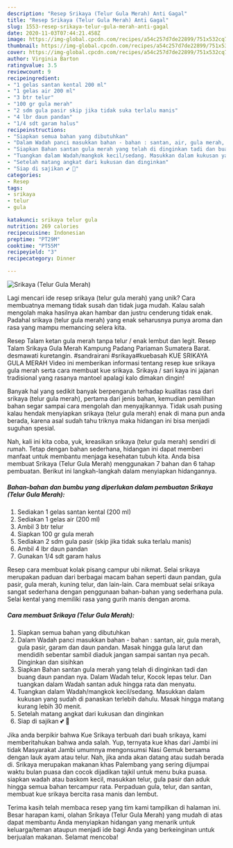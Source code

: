 ```yaml
---
description: "Resep Srikaya (Telur Gula Merah) Anti Gagal"
title: "Resep Srikaya (Telur Gula Merah) Anti Gagal"
slug: 1553-resep-srikaya-telur-gula-merah-anti-gagal
date: 2020-11-03T07:44:21.458Z
image: https://img-global.cpcdn.com/recipes/a54c257d7de22899/751x532cq70/srikaya-telur-gula-merah-foto-resep-utama.jpg
thumbnail: https://img-global.cpcdn.com/recipes/a54c257d7de22899/751x532cq70/srikaya-telur-gula-merah-foto-resep-utama.jpg
cover: https://img-global.cpcdn.com/recipes/a54c257d7de22899/751x532cq70/srikaya-telur-gula-merah-foto-resep-utama.jpg
author: Virginia Barton
ratingvalue: 3.5
reviewcount: 9
recipeingredient:
- "1 gelas santan kental 200 ml"
- "1 gelas air 200 ml"
- "3 btr telur"
- "100 gr gula merah"
- "2 sdm gula pasir skip jika tidak suka terlalu manis"
- "4 lbr daun pandan"
- "1/4 sdt garam halus"
recipeinstructions:
- "Siapkan semua bahan yang dibutuhkan"
- "Dalam Wadah panci masukkan bahan - bahan : santan, air, gula merah, gula pasir, garam dan daun pandan. Masak hingga gula larut dan mendidih sebentar sambil diaduk jangan sampai santan nya pecah. Dinginkan dan sisihkan"
- "Siapkan Bahan santan gula merah yang telah di dinginkan tadi dan buang daun pandan nya. Dalam Wadah telur, Kocok lepas telur. Dan tuangkan dalam Wadah santan aduk hingga rata dan menyatu."
- "Tuangkan dalam Wadah/mangkok kecil/sedang. Masukkan dalam kukusan yang sudah di panaskan terlebih dahulu. Masak hingga matang kurang lebih 30 menit."
- "Setelah matang angkat dari kukusan dan dinginkan"
- "Siap di sajikan 💕 🤩"
categories:
- Resep
tags:
- srikaya
- telur
- gula

katakunci: srikaya telur gula 
nutrition: 269 calories
recipecuisine: Indonesian
preptime: "PT29M"
cooktime: "PT55M"
recipeyield: "3"
recipecategory: Dinner

---
```



![Srikaya (Telur Gula Merah)](https://img-global.cpcdn.com/recipes/a54c257d7de22899/751x532cq70/srikaya-telur-gula-merah-foto-resep-utama.jpg)

Lagi mencari ide resep srikaya (telur gula merah) yang unik? Cara membuatnya memang tidak susah dan tidak juga mudah. Kalau salah mengolah maka hasilnya akan hambar dan justru cenderung tidak enak. Padahal srikaya (telur gula merah) yang enak seharusnya punya aroma dan rasa yang mampu memancing selera kita.

Resep Talam ketan gula merah tanpa telur / enak lembut dan legit. Resep Talam Srikaya Gula Merah Kampung Padang Pariaman Sumatera Barat. desmawati kuretangin. #sandrairani #srikaya#kuebasah KUE SRIKAYA GULA MERAH Video ini memberikan informasi tentang resep kue srikaya gula merah serta cara membuat kue srikaya. Srikaya / sari kaya ini jajanan tradisional yang rasanya mantoel apalagi kalo dimakan dingin!

Banyak hal yang sedikit banyak berpengaruh terhadap kualitas rasa dari srikaya (telur gula merah), pertama dari jenis bahan, kemudian pemilihan bahan segar sampai cara mengolah dan menyajikannya. Tidak usah pusing kalau hendak menyiapkan srikaya (telur gula merah) enak di mana pun anda berada, karena asal sudah tahu triknya maka hidangan ini bisa menjadi suguhan spesial.


Nah, kali ini kita coba, yuk, kreasikan srikaya (telur gula merah) sendiri di rumah. Tetap dengan bahan sederhana, hidangan ini dapat memberi manfaat untuk membantu menjaga kesehatan tubuh kita. Anda bisa membuat Srikaya (Telur Gula Merah) menggunakan 7 bahan dan 6 tahap pembuatan. Berikut ini langkah-langkah dalam menyiapkan hidangannya.

<!--inarticleads1-->

##### Bahan-bahan dan bumbu yang diperlukan dalam pembuatan Srikaya (Telur Gula Merah):

1. Sediakan 1 gelas santan kental (200 ml)
1. Sediakan 1 gelas air (200 ml)
1. Ambil 3 btr telur
1. Siapkan 100 gr gula merah
1. Sediakan 2 sdm gula pasir (skip jika tidak suka terlalu manis)
1. Ambil 4 lbr daun pandan
1. Gunakan 1/4 sdt garam halus


Resep cara membuat kolak pisang campur ubi nikmat. Selai srikaya merupakan paduan dari berbagai macam bahan seperti daun pandan, gula pasir, gula merah, kuning telur, dan lain-lain. Cara membuat selai srikaya sangat sederhana dengan penggunaan bahan-bahan yang sederhana pula. Selai kental yang memiliki rasa yang gurih manis dengan aroma. 

<!--inarticleads2-->

##### Cara membuat Srikaya (Telur Gula Merah):

1. Siapkan semua bahan yang dibutuhkan
1. Dalam Wadah panci masukkan bahan - bahan : santan, air, gula merah, gula pasir, garam dan daun pandan. Masak hingga gula larut dan mendidih sebentar sambil diaduk jangan sampai santan nya pecah. Dinginkan dan sisihkan
1. Siapkan Bahan santan gula merah yang telah di dinginkan tadi dan buang daun pandan nya. Dalam Wadah telur, Kocok lepas telur. Dan tuangkan dalam Wadah santan aduk hingga rata dan menyatu.
1. Tuangkan dalam Wadah/mangkok kecil/sedang. Masukkan dalam kukusan yang sudah di panaskan terlebih dahulu. Masak hingga matang kurang lebih 30 menit.
1. Setelah matang angkat dari kukusan dan dinginkan
1. Siap di sajikan 💕 🤩


Jika anda berpikir bahwa Kue Srikaya terbuah dari buah srikaya, kami memberitahukan bahwa anda salah. Yup, ternyata kue khas dari Jambi ini tidak Masyarakat Jambi umumnya mengonsumsi Nasi Gemuk bersama dengan lauk ayam atau telur. Nah, jika anda akan datang atau sudah berada di. Srikaya merupakan makanan khas Palembang yang sering dijumpai waktu bulan puasa dan cocok dijadikan tajkil untuk menu buka puasa. siapkan wadah atau baskom kecil, masukkan telur, gula pasir dan aduk hingga semua bahan tercampur rata. Perpaduan gula, telur, dan santan, membuat kue srikaya bercita rasa manis dan lembut. 

Terima kasih telah membaca resep yang tim kami tampilkan di halaman ini. Besar harapan kami, olahan Srikaya (Telur Gula Merah) yang mudah di atas dapat membantu Anda menyiapkan hidangan yang menarik untuk keluarga/teman ataupun menjadi ide bagi Anda yang berkeinginan untuk berjualan makanan. Selamat mencoba!
